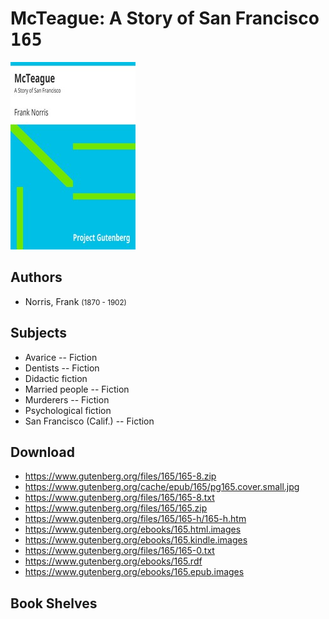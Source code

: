 # McTeague: A Story of San Francisco <kbd>165</kbd>

![](./cover.medium.jpg "")

## Authors


 - Norris, Frank <small>(1870 - 1902)</small>

## Subjects


 - Avarice -- Fiction
 - Dentists -- Fiction
 - Didactic fiction
 - Married people -- Fiction
 - Murderers -- Fiction
 - Psychological fiction
 - San Francisco (Calif.) -- Fiction

## Download


 - https://www.gutenberg.org/files/165/165-8.zip
 - https://www.gutenberg.org/cache/epub/165/pg165.cover.small.jpg
 - https://www.gutenberg.org/files/165/165-8.txt
 - https://www.gutenberg.org/files/165/165.zip
 - https://www.gutenberg.org/files/165/165-h/165-h.htm
 - https://www.gutenberg.org/ebooks/165.html.images
 - https://www.gutenberg.org/ebooks/165.kindle.images
 - https://www.gutenberg.org/files/165/165-0.txt
 - https://www.gutenberg.org/ebooks/165.rdf
 - https://www.gutenberg.org/ebooks/165.epub.images

## Book Shelves


